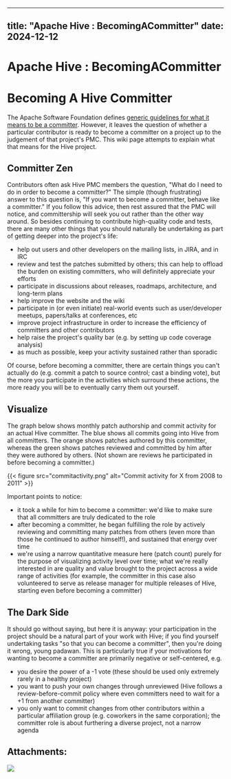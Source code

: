 ---

title: "Apache Hive : BecomingACommitter"
date: 2024-12-12
----------------

# Apache Hive : BecomingACommitter

# Becoming A Hive Committer

The Apache Software Foundation defines [generic guidelines for what it means to be a committer](http://www.apache.org/dev/committers.html#committer-responsibilities). However, it leaves the question of whether a particular contributor is ready to become a committer on a project up to the judgement of that project's PMC. This wiki page attempts to explain what that means for the Hive project.

## Committer Zen

Contributors often ask Hive PMC members the question, "What do I need to do in order to become a committer?" The simple (though frustrating) answer to this question is, "If you want to become a committer, behave like a committer." If you follow this advice, then rest assured that the PMC will notice, and committership will seek you out rather than the other way around. So besides continuing to contribute high-quality code and tests, there are many other things that you should naturally be undertaking as part of getting deeper into the project's life:

* help out users and other developers on the mailing lists, in JIRA, and in IRC
* review and test the patches submitted by others; this can help to offload the burden on existing committers, who will definitely appreciate your efforts
* participate in discussions about releases, roadmaps, architecture, and long-term plans
* help improve the website and the wiki
* participate in (or even initiate) real-world events such as user/developer meetups, papers/talks at conferences, etc
* improve project infrastructure in order to increase the efficiency of committers and other contributors
* help raise the project's quality bar (e.g. by setting up code coverage analysis)
* as much as possible, keep your activity sustained rather than sporadic

Of course, before becoming a committer, there are certain things you can't actually do (e.g. commit a patch to source control; cast a binding vote), but the more you participate in the activities which surround these actions, the more ready you will be to eventually carry them out yourself.

## Visualize

The graph below shows monthly patch authorship and commit activity for an actual Hive committer. The blue shows all commits going into Hive from all committers. The orange shows patches authored by this committer, whereas the green shows patches reviewed and committed by him after they were authored by others. (Not shown are reviews he participated in before becoming a committer.)

{{< figure src="commitactivity.png" alt="Commit activity for X from 2008 to 2011" >}}

Important points to notice:

* it took a while for him to become a committer: we'd like to make sure that all committers are truly dedicated to the role
* after becoming a committer, he began fulfilling the role by actively reviewing and committing many patches from others (even more than those he continued to author himself!), and sustained that energy over time
* we're using a narrow quantitative measure here (patch count) purely for the purpose of visualizing activity level over time; what we're really interested in are quality and value brought to the project across a wide range of activities (for example, the committer in this case also volunteered to serve as release manager for multiple releases of Hive, starting even before becoming a committer)

## The Dark Side

It should go without saying, but here it is anyway: your participation in the project should be a natural part of your work with Hive; if you find yourself undertaking tasks "so that you can become a committer", then you're doing it wrong, young padawan. This is particularly true if your motivations for wanting to become a committer are primarily negative or self-centered, e.g.

* you desire the power of a -1 vote (these should be used only extremely rarely in a healthy project)
* you want to push your own changes through unreviewed (Hive follows a review-before-commit policy where even committers need to wait for a +1 from another committer)
* you only want to commit changes from other contributors within a particular affiliation group (e.g. coworkers in the same corporation); the committer role is about furthering a diverse project, not a narrow agenda

## Attachments:

![](images/icons/bullet_blue.gif)

